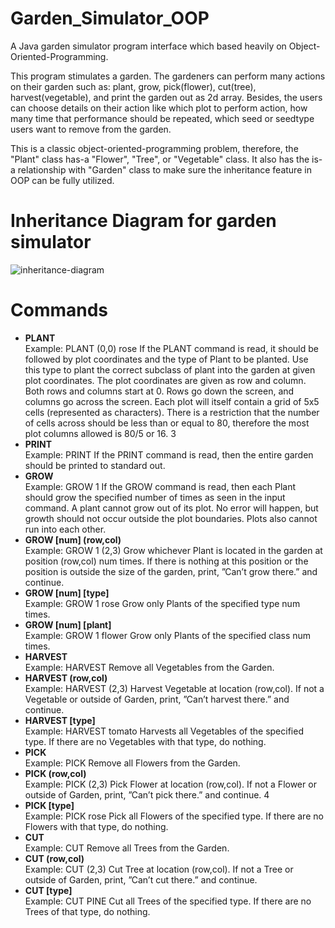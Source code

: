 # Garden_Simulator_OOP
A Java garden simulator program interface which based heavily on Object-Oriented-Programming.

This program stimulates a garden. The gardeners can perform many actions
on their garden such as: plant, grow, pick(flower), cut(tree),
harvest(vegetable), and print the garden out as 2d array. Besides,
the users can choose details on their action like which plot to perform
action, how many time that performance should be repeated, which seed or
seedtype users want to remove from the garden.

This is a classic object-oriented-programming problem, therefore, the "Plant"
class has-a "Flower", "Tree", or "Vegetable" class. It also has the is-a 
relationship with "Garden" class to make sure the inheritance feature in
OOP can be fully utilized.

# Inheritance Diagram for garden simulator
![inheritance-diagram](https://user-images.githubusercontent.com/51266998/91128433-1365b100-e65d-11ea-90b2-e6d5efb4c357.JPG)

# Commands
- **PLANT**  
Example: PLANT (0,0) rose
If the PLANT command is read, it should be followed by plot coordinates and the type
of Plant to be planted. Use this type to plant the correct subclass of plant into the garden
at given plot coordinates. The plot coordinates are given as row and column. Both rows
and columns start at 0. Rows go down the screen, and columns go across the screen.
Each plot will itself contain a grid of 5x5 cells (represented as characters). There is a
restriction that the number of cells across should be less than or equal to 80, therefore
the most plot columns allowed is 80/5 or 16.
3
- **PRINT**  
Example: PRINT
If the PRINT command is read, then the entire garden should be printed to standard
out.
- **GROW**  
Example: GROW 1
If the GROW command is read, then each Plant should grow the specified number of
times as seen in the input command. A plant cannot grow out of its plot. No error will
happen, but growth should not occur outside the plot boundaries. Plots also cannot run
into each other.
- **GROW [num] (row,col)**  
Example: GROW 1 (2,3)
Grow whichever Plant is located in the garden at position (row,col) num times. If there
is nothing at this position or the position is outside the size of the garden, print, ”Can’t
grow there.” and continue.
- **GROW [num] [type]**  
Example: GROW 1 rose
Grow only Plants of the specified type num times.
- **GROW [num] [plant]**  
Example: GROW 1 flower
Grow only Plants of the specified class num times.
- **HARVEST**  
Example: HARVEST
Remove all Vegetables from the Garden.
- **HARVEST (row,col)**  
Example: HARVEST (2,3)
Harvest Vegetable at location (row,col). If not a Vegetable or outside of Garden, print,
”Can’t harvest there.” and continue.
- **HARVEST [type]**  
Example: HARVEST tomato
Harvests all Vegetables of the specified type. If there are no Vegetables with that type,
do nothing.
- **PICK**  
Example: PICK
Remove all Flowers from the Garden.
- **PICK (row,col)**  
Example: PICK (2,3)
Pick Flower at location (row,col). If not a Flower or outside of Garden, print, ”Can’t pick
there.” and continue.
4
- **PICK [type]**  
Example: PICK rose
Pick all Flowers of the specified type. If there are no Flowers with that type, do nothing.
- **CUT**  
Example: CUT
Remove all Trees from the Garden.
- **CUT (row,col)**  
Example: CUT (2,3)
Cut Tree at location (row,col). If not a Tree or outside of Garden, print, ”Can’t cut there.”
and continue.
- **CUT [type]**  
Example: CUT PINE
Cut all Trees of the specified type. If there are no Trees of that type, do nothing.
